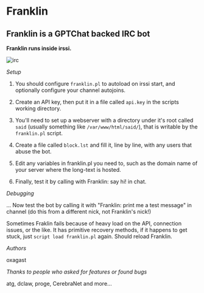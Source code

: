 # Franklin

## Franklin is a GPTChat backed IRC bot

**Franklin runs inside irssi.**

![irc](https://raw.githubusercontent.com/oxagast/Franklin/main/irc_chats.png)

*Setup*

1) You should configure `franklin.pl` to autoload on irssi start, and optionally configure your channel autojoins.

2) Create an API key, then put it in a file called `api.key` in the scripts working directory.

3) You'll need to set up a webserver with a directory under it's root called `said` (usually something like `/var/www/html/said/`),
that is writable by the `franklin.pl` script.

4) Create a file called `block.lst` and fill it, line by line, with any users that abuse the bot.

5) Edit any variables in franklin.pl you need to, such as the domain name of your server where the long-text is hosted.

6) Finally, test it by calling with Franklin: say hi! in chat.

*Debugging*

... Now test the bot by calling it with "Franklin: print me a test message" in channel (do this from a different nick, 
not Franklin's nick!)

Sometimes Fraklin fails because of heavy load on the API, connection issues, or the like.  It has primitive recovery methods, if
it happens to get stuck, just `script load franklin.pl` again. Should reload Franklin.

*Authors*

oxagast

*Thanks to people who asked for features or found bugs*

atg, dclaw, proge, CerebraNet and more...
